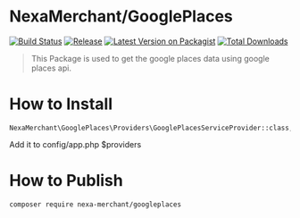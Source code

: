 # NexaMerchant/GooglePlaces

[![Build Status](https://github.com/NexaMerchant/GooglePlaces/workflows/Laravel/badge.svg)](https://github.com/NexaMerchant/GooglePlaces)
[![Release](https://img.shields.io/github/release/NexaMerchant/GooglePlaces.svg?style=flat-square)](https://github.com/NexaMerchant/GooglePlaces/releases)
[![Latest Version on Packagist](https://img.shields.io/packagist/v/Nexa-Merchant/GooglePlaces.svg?style=flat-square)](https://packagist.org/packages/Nexa-Merchant/GooglePlaces)
[![Total Downloads](https://img.shields.io/packagist/dt/Nexa-Merchant/GooglePlaces.svg?style=flat-square)](https://packagist.org/packages/Nexa-Merchant/GooglePlaces)

> This Package is used to get the google places data using google places api.

# How to Install


```
NexaMerchant\GooglePlaces\Providers\GooglePlacesServiceProvider::class,
```
Add it to config/app.php $providers

# How to Publish

```
composer require nexa-merchant/googleplaces
```